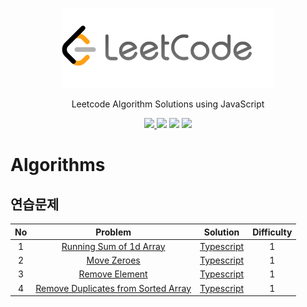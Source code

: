 <p align="center">
    <img alt="Leetcode" height="128" src="https://raw.githubusercontent.com/akasai/Algorithm-Solutions/master/Leetcode/leetcode-logo.png">
</p>
<p align="center">
    Leetcode Algorithm Solutions using JavaScript
</p>

<p align="center">
    <a href="https://github.com/akasai">
      <img src="https://img.shields.io/badge/Author-akasai-informational?style=for-the-badge&logo=github">
    </a>
    <img src="https://img.shields.io/badge/Solutions-4-informational.svg?longCache=true&style=for-the-badge&logo=WebStorm">
    <img src="https://img.shields.io/badge/Languages-Typescript-informational.svg?longCache=true&style=for-the-badge&logo=Typescript">
    <img src="https://img.shields.io/node/v/carbon.svg?style=for-the-badge&logo=Node.js">
</p>

# Algorithms

## 연습문제

| No | Problem         | Solution | Difficulty |
|:--:|:---------------:|:--------:|:----------:|
|1|[Running Sum of 1d Array](https://leetcode.com/problems/running-sum-of-1d-array)|[Typescript](Solution/1.Running_Sum_of_1d_Array.ts) |1|
|2|[Move Zeroes](https://leetcode.com/problems/move-zeroes)|[Typescript](Solution/2.Move_Zeroes.ts) |1|
|3|[Remove Element](https://leetcode.com/problems/remove-element)|[Typescript](Solution/3.Remove_Element.ts) |1|
|4|[Remove Duplicates from Sorted Array](https://leetcode.com/problems/remove-duplicates-from-sorted-array)|[Typescript](Solution/4.Remove_Duplicates_from_Sorted_Array.ts) |1|

